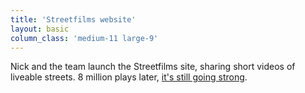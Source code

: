 ```yaml
---
title: 'Streetfilms website'
layout: basic
column_class: 'medium-11 large-9'
---
```


Nick and the team launch the Streetfilms site, sharing short videos of liveable streets. 8 million plays later, [it's still going strong](http://www.streetfilms.org/).
